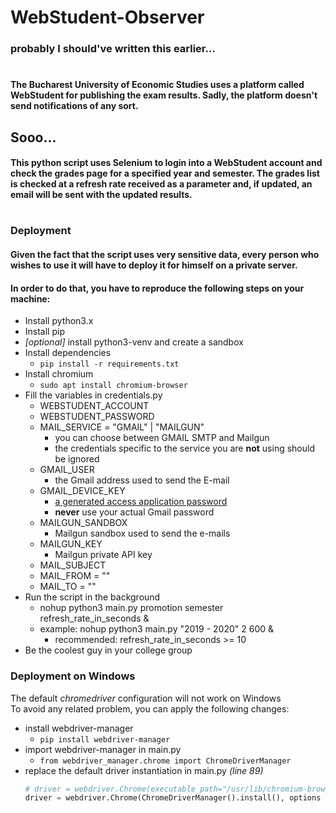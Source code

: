 # WebStudent-Observer
### probably I should've written this earlier...
#
#### The Bucharest University of Economic Studies uses a platform called WebStudent for publishing the exam results. Sadly, the platform doesn't send notifications of any sort. 
## Sooo...
#### This python script uses Selenium to login into a WebStudent account and check the grades page for a specified year and semester. The grades list is checked at a refresh rate received as a parameter and, if updated, an email will be sent with the updated results. 
#
### Deployment
#### Given the fact that the script uses very sensitive data, every person who wishes to use it will have to deploy it for himself on a private server.
#### In order to do that, you have to reproduce the following steps on your machine: 
* Install python3.x
* Install pip
* *[optional]* install python3-venv and create a sandbox 
* Install dependencies 
  * ```pip install -r requirements.txt```
* Install chromium
  * ```sudo apt install chromium-browser```
* Fill the variables in credentials.py
  * WEBSTUDENT_ACCOUNT
  * WEBSTUDENT_PASSWORD
  * MAIL_SERVICE = "GMAIL" | "MAILGUN"
    * you can choose between GMAIL SMTP and Mailgun
    * the credentials specific to the service you are **not** using should be ignored
  * GMAIL_USER
    * the Gmail address used to send the E-mail
  * GMAIL_DEVICE_KEY
    * [a generated access application password](https://support.google.com/accounts/answer/185833?hl=en)
    * **never** use your actual Gmail password
  * MAILGUN_SANDBOX
    * Mailgun sandbox used to send the e-mails
  * MAILGUN_KEY
    * Mailgun private API key 
  * MAIL_SUBJECT
  * MAIL_FROM = ""
  * MAIL_TO = ""
* Run the script in the background
    * nohup python3 main.py promotion semester refresh_rate_in_seconds & 
    * example: nohup python3 main.py "2019 - 2020" 2 600 &
      * recommended: refresh_rate_in_seconds >= 10
* Be the coolest guy in your college group

### Deployment on Windows
The default *chromedriver* configuration will not work on Windows  
To avoid any related problem, you can apply the following changes:
  * install webdriver-manager
    * ```pip install webdriver-manager```
  * import webdriver-manager in main.py
    * ```from webdriver_manager.chrome import ChromeDriverManager```
  * replace the default driver instantiation in main.py *(line 89)*
      ```python
      # driver = webdriver.Chrome(executable_path="/usr/lib/chromium-browser/chromedriver", options=options)
      driver = webdriver.Chrome(ChromeDriverManager().install(), options = options)
      ```
